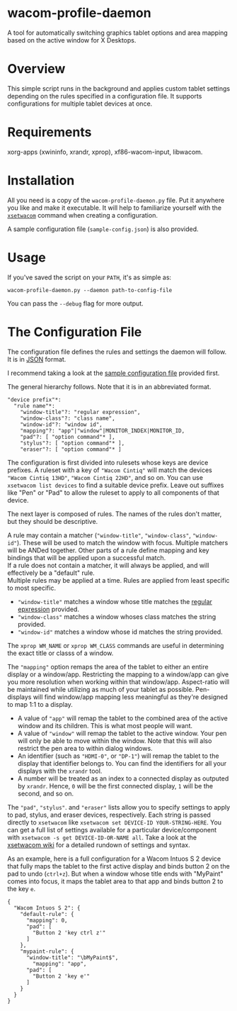 # wacom-profile-daemon
A tool for automatically switching graphics tablet options and area mapping based on the active window for X Desktops.

# Overview
This simple script runs in the background and applies custom tablet settings depending on the rules
specified in a configuration file. It supports configurations for multiple tablet devices at once.

# Requirements
xorg-apps (xwininfo, xrandr, xprop), xf86-wacom-input, libwacom.

# Installation
All you need is a copy of the `wacom-profile-daemon.py` file. Put it anywhere you like and make it executable.
It will help to familiarize yourself with the
[`xsetwacom`](http://linuxwacom.sourceforge.net/wiki/index.php/Tablet_Configuration)
command when creating a configuration.

A sample configuration file (`sample-config.json`) is also provided.

# Usage
If you've saved the script on your `PATH`, it's as simple as:
```
wacom-profile-daemon.py --daemon path-to-config-file
```
You can pass the `--debug` flag for more output.

# The Configuration File
The configuration file defines the rules and settings the daemon will follow. It is in
[JSON](http://beginnersbook.com/2015/04/json-tutorial/) format.

I recommend taking a look at the
[sample configuration file](https://github.com/cluracan/wacom-profile-daemon/blob/master/sample-config.json)
provided first.


The general hierarchy follows. Note that it is in an abbreviated format.
```
"device prefix"*:
  "rule name"*:
    "window-title"?: "regular expression",
    "window-class"?: "class name",
    "window-id"?: "window id",
    "mapping"?: "app"|"window"|MONITOR_INDEX|MONITOR_ID,
    "pad"?: [ "option command"* ],
    "stylus"?: [ "option command"* ],
    "eraser"?: [ "option command"* ]
```

The configuration is first divided into rulesets whose keys are device prefixes. A ruleset with a key of
`"Wacom Cintiq"` will match the devices `"Wacom Cintiq 13HD"`, `"Wacom Cintiq 22HD"`, and so on.
You can use `xsetwacom list devices` to find a suitable device prefix. Leave out suffixes like "Pen" or "Pad"
to allow the ruleset to apply to all components of that device.

The next layer is composed of rules. The names of the rules don't matter, but they should be descriptive.

A rule may contain a matcher (`"window-title"`, `"window-class"`, `"window-id"`). These will be used to match
the window with focus. Multiple matchers will be ANDed together. Other parts of a rule define mapping and
key bindings that will be applied upon a successful match.  
If a rule does not contain a matcher, it will always be applied, and will effectively be a "default" rule.  
Multiple rules may be applied at a time. Rules are applied from least specific to most specific.

* `"window-title"` matches a window whose title matches the
[regular epxression](http://www.regular-expressions.info/tutorial.html) provided.
* `"window-class"` matches a window whoses class matches the string provided.
* `"window-id"` matches a window whose id matches the string provided.

The `xprop WM_NAME` or `xprop WM_CLASS` commands are useful in determining the exact title
or classs of a window.

The `"mapping"` option remaps the area of the tablet to either an entire display or a window/app.
Restricting the mapping to a window/app can give you more resolution when working within that window/app.
Aspect-ratio will be maintained while utilizing as much of your tablet as possible.
Pen-displays will find window/app mapping less meaningful as they're designed to map 1:1 to a display.

* A value of `"app"` will remap the tablet to the combined area of the active window and its children.
This is what most people will want.
* A value of `"window"` will remap the tablet to the active window. Your pen will only be able to
move within the window. Note that this will also restrict the pen area to within dialog windows.
* An identifier (such as `"HDMI-0"`, or `"DP-1"`) will remap the tablet to the
display that identifier belongs to. You can find the identifiers for all your displays with the `xrandr`
tool.  
* A number will be treated as an index to a connected display as outputed by `xrandr`. Hence, `0` will
  be the first connected display, `1` will be the second, and so on.

The `"pad"`, `"stylus"`. and `"eraser"` lists allow you to specify settings to apply to pad, stylus,
and eraser devices, respectively. Each string is passed directly to `xsetwacom` like
`xsetwacom set DEVICE-ID YOUR-STRING-HERE`. You can get a full list of settings available for a particular
device/component with `xsetwacom -s get DEVICE-ID-OR-NAME all`. Take a look at the
[xsetwacom wiki](http://linuxwacom.sourceforge.net/wiki/index.php/Tablet_Configuration) for a detailed
rundown of settings and syntax.

As an example, here is a full configuration for a Wacom Intuos S 2 device that fully maps the tablet to the
first active display and binds button 2 on the pad to undo (`ctrl+z`).
But when a window whose title ends with "MyPaint" comes into focus, it maps the tablet
area to that app and binds button 2 to the key `e`.

```
{
  "Wacom Intuos S 2": {
    "default-rule": {
      "mapping": 0,
      "pad": [
        "Button 2 'key ctrl z'"
      ]
    },
    "mypaint-rule": {
      "window-title": "\bMyPaint$",
		"mapping": "app",
      "pad": [
        "Button 2 'key e'"
      ]
    }
  }
}
```
